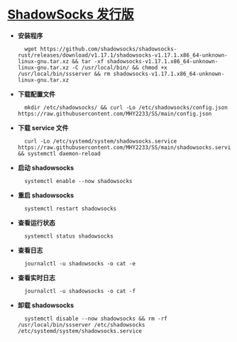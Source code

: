 # [**ShadowSocks 发行版**](https://github.com/shadowsocks/shadowsocks-rust/releases)

- **安装程序**

        wget https://github.com/shadowsocks/shadowsocks-rust/releases/download/v1.17.1/shadowsocks-v1.17.1.x86_64-unknown-linux-gnu.tar.xz && tar -xf shadowsocks-v1.17.1.x86_64-unknown-linux-gnu.tar.xz -C /usr/local/bin/ && chmod +x /usr/local/bin/ssserver && rm shadowsocks-v1.17.1.x86_64-unknown-linux-gnu.tar.xz

- **下载配置文件**

        mkdir /etc/shadowsocks/ && curl -Lo /etc/shadowsocks/config.json https://raw.githubusercontent.com/MHY2233/SS/main/config.json

- **下载 service 文件**

        curl -Lo /etc/systemd/system/shadowsocks.service https://raw.githubusercontent.com/MHY2233/SS/main/shadowsocks.service && systemctl daemon-reload

- **启动 shadowsocks**

        systemctl enable --now shadowsocks

- **重启 shadowsocks**

        systemctl restart shadowsocks 

- **查看运行状态**

        systemctl status shadowsocks 

- **查看日志**

        journalctl -u shadowsocks -o cat -e

- **查看实时日志**

        journalctl -u shadowsocks -o cat -f

- **卸载 shadowsocks**

        systemctl disable --now shadowsocks && rm -rf /usr/local/bin/ssserver /etc/shadowsocks /etc/systemd/system/shadowsocks.service
